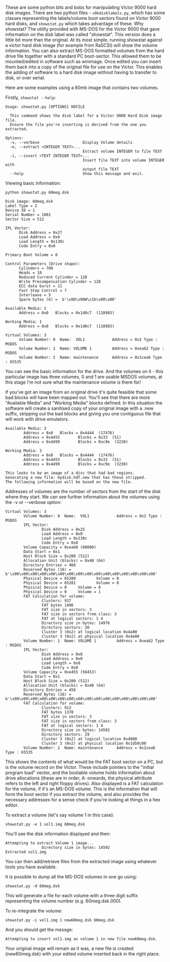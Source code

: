 These are some python bits and bobs for manipulating Victor 9000 hard disk images.
There are two python files - ``v9kdisklabels.py``, which has some classes representing the labels/volume boot sectors found on Victor 9000 hard disks, and ``showstat.py`` which takes advantage of these.
Why showstat? The utility provided with MS-DOS for the Victor 9000 that gave information on the disk label was called "showstat". This version does a little bit more than the original.
At its most simple, running showstat against a victor hard disk image (for example from RaSCSI) will show the volume information. You can also extract MS-DOS formatted volumes from the hard drive file together with a standard PC boot-sector. This allowed them to be mounted/edited in software such as winimage. Once edited you can insert them back into a copy of the original file for use on the Victor.
This enables the adding of software to a hard disk image without having to transfer to disk, or over serial.


Here are some examples using a 60mb image that contains two volumes.

Firstly, ``showstat --help``:

```
Usage: showstat.py [OPTIONS] HDFILE

  This command shows the disk label for a Victor 9000 Hard Disk image file.
  Ensure the file you're inserting is derived from the one you extracted.

Options:
  -v, --verbose                   Display Volume details
  -e, --extract <INTEGER TEXT>...
                                  Extract volume INTEGER to file TEXT
  -i, --insert <TEXT INTEGER TEXT>...
                                  Insert file TEXT into volume INTEGER with
                                  output file TEXT
  --help                          Show this message and exit.
```
Viewing basic information:
  ```
python showstat.py 60meg.dsk

Disk image: 60meg.dsk
Label Type = 2
Device ID = 1
Serial Number = 1001
Sector Size = 512

IPL Vector:
        Disk Address = 0x27
        Load Address = 0x0
        Load Length = 0x130c
        Code Entry = 0x0

Primary Boot Volume = 0

Control Parameters (Drive shape):
        Cylinders = 700
        Heads = 10
        Reduced Current Cylinder = 128
        Write Precompensation Cylinder = 128
        ECC data burst = 11
        Fast Step Control = 7
        Interleave = 5
        Spare bytes (6) =  b'\x00\x00W\x1b\x00\x00'

Available Media: 1
        Address = 0x0   Blocks = 0x1d0c7  (118983)

Working Media: 1
        Address = 0x0   Blocks = 0x1d0c7  (118983)

Virtual Volumes: 3
        Volume Number: 0  Name:  VOL1            Address = 0x2 Type : MSDOS
        Volume Number: 1  Name: VOLUME 1         Address = 0xea62 Type : MSDOS
        Volume Number: 2  Name: maintenance      Address = 0x1cea6 Type : 65535
```

You can see the basic information for the drive. And the volumes on it - this particular image has three volumes, 0 and 1 are usable MSDOS volumes, at this stage I'm not sure what the maintenance volume is there for!

If you've got an image from an original drive it's quite feasible that some bad blocks will have been mapped out. You'll see that there are more "Available Media" and "Working Media" blocks defined.  In this situation the software will create a sanitised copy of your original image with a .new suffix, stripping out the bad blocks and giving you one contiguous file that will work with drive emulators.

```
Available Media: 3
        Address = 0x0   Blocks = 0x4444  (17476)
        Address = 0x4455        Blocks = 0x33  (51)
        Address = 0x4499        Blocks = 0xc9e  (3230)

Working Media: 3
        Address = 0x0   Blocks = 0x4444  (17476)
        Address = 0x4455        Blocks = 0x33  (51)
        Address = 0x4499        Blocks = 0xc9e  (3230)

This looks to be an image of a disc that had bad regions.
Generating a new file: mydisk.hdf.new that has these stripped.
The following information will be based on the new file.
```

Addresses of volumes are the number of sectors from the start of the disk where they start. We can see further information about the volumes using the -v or --verbose option:

```
Virtual Volumes: 3
        Volume Number: 0  Name:  VOL1            Address = 0x2 Type : MSDOS
        IPL Vector:
                Disk Address = 0x25
                Load Address = 0x0
                Load Length = 0x130c
                Code Entry = 0x0
        Volume Capacity = 0xea60 (60000)
        Data Start = 0x1
        Host Block Size = 0x200 (512)
        Allocation Unit (blocks) = 0x40 (64)
        Directory Entries = 468
        Reserved Bytes (16) = b'\x00\x00\x00\x00\x00\x00\x00\x00\x00\x00\x00\x00\x00\x00\x00\x00'
        Physical Device = 65280         Volume = 0
        Physical Device = 65281         Volume = 0
        Physical Device = 0     Volume = 0
        Physical Device = 0     Volume = 1
        FAT Calculation for volume:
                Clusters: 937
                FAT bytes 1406
                FAT size in sectors: 3
                FAT size in sectors from class: 3
                FAT at logical sectors: 1 4
                Directory size in bytes: 14976
                Directory sectors: 30
                Cluster 3 (0x2) at logical location 0x4a00
                Cluster 3 (0x2) at physical location 0x4e00
        Volume Number: 1  Name: VOLUME 1         Address = 0xea62 Type : MSDOS
        IPL Vector:
                Disk Address = 0x0
                Load Address = 0x0
                Load Length = 0x0
                Code Entry = 0x0
        Volume Capacity = 0xe455 (58453)
        Data Start = 0x1
        Host Block Size = 0x200 (512)
        Allocation Unit (blocks) = 0x40 (64)
        Directory Entries = 456
        Reserved Bytes (16) = b'\x00\x00\x00\x00\x00\x00\x00\x00\x00\x00\x00\x00\x00\x00\x00\x00'
        FAT Calculation for volume:
                Clusters: 913
                FAT bytes 1370
                FAT size in sectors: 3
                FAT size in sectors from class: 3
                FAT at logical sectors: 1 4
                Directory size in bytes: 14592
                Directory sectors: 29
                Cluster 3 (0x2) at logical location 0x4800
                Cluster 3 (0x2) at physical location 0x1d50c00
        Volume Number: 2  Name: maintenance      Address = 0x1cea6 Type : 65535
```

This shows the contents of what would be the FAT boot sector on a PC, but is the volume record on the Victor. These include pointers to the "initial program load" vector, and the bootable volume holds information about drive allocations (these are in order, A: onwards, the physical attribute refers to the left and right floppy drives). Also displayed is a FAT calculation for the volume, if it's an MS-DOS volume. This is the information that will form the boot sector if you extract the volume, and also provides the necessary addresses for a sense check if you're looking at things in a hex editor.

To extract a volume (let's say volume 1 in this case):
```
showstat.py -e 1 vol1.img 60meg.dsk
```
You'll see the disk information displayed and then:
```
Attempting to extract Volume 1 image...
                Directory size in bytes: 14592
Extracted vol1.img
```

You can then add/retrieve files from the extracted image using whatever tools you have available.

It is possible to dump all the MS-DOS volumes in one go using:
```
showstat.py -d 60meg.dsk
```
This will generate a file for each volume with a three digit suffix representing the volume number (e.g. 60meg.dsk.000).

To re-integrate the volume:
```
showstat.py -i vol1.img 1 new60meg.dsk 60meg.dsk
```
And you should get the messge:
```
Attempting to insert vol1.img as volume 1 in new file new60meg.dsk.
```

Your original image will remain as it was, a new file is created (new60meg.dsk) with your edited volume inserted back in the right place.

